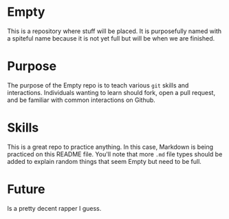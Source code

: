 # Empty
This is a repository where stuff will be placed. It is purposefully named with a spiteful name because it is not yet full but will be when we are finished.

# Purpose
The purpose of the Empty repo is to teach various `git` skills and interactions. Individuals wanting to learn should fork, open a pull request, and be familiar with common interactions on Github.

# Skills
This is a great repo to practice anything. In this case, Markdown is being practiced on this README file. You'll note that more `.md` file types should be added to explain random things that seem Empty but need to be full.

# Future
Is a pretty decent rapper I guess.
